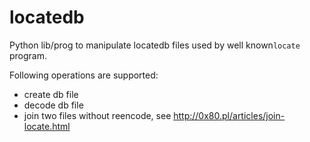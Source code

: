 locatedb
========

Python lib/prog to manipulate locatedb files used by
well known`locate` program.

Following operations are supported:
* create db file
* decode db file
* join two files without reencode, see http://0x80.pl/articles/join-locate.html
